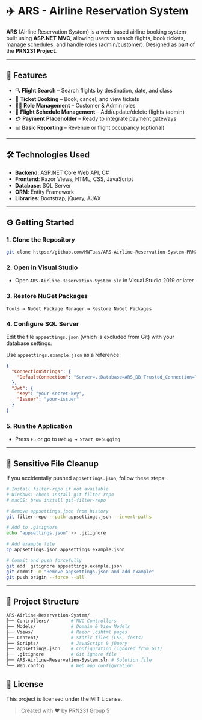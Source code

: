 # ✈️ ARS - Airline Reservation System

**ARS** (Airline Reservation System) is a web-based airline booking system built using **ASP.NET MVC**, allowing users to search flights, book tickets, manage schedules, and handle roles (admin/customer). Designed as part of the **PRN231 Project**.

---

## 🚀 Features

- 🔍 **Flight Search** – Search flights by destination, date, and class  
- 🧾 **Ticket Booking** – Book, cancel, and view tickets  
- 🧑‍✈️ **Role Management** – Customer & Admin roles  
- 📅 **Flight Schedule Management** – Add/update/delete flights (admin)  
- 💳 **Payment Placeholder** – Ready to integrate payment gateways  
- 📊 **Basic Reporting** – Revenue or flight occupancy (optional)

---

## 🛠️ Technologies Used

- **Backend**: ASP.NET Core Web API, C#  
- **Frontend**: Razor Views, HTML, CSS, JavaScript  
- **Database**: SQL Server  
- **ORM**: Entity Framework  
- **Libraries**: Bootstrap, jQuery, AJAX  

---

## ⚙️ Getting Started

### 1. Clone the Repository
```bash
git clone https://github.com/MNTuas/ARS-Airline-Reservation-System-PRN231-GR5.git
```

### 2. Open in Visual Studio
- Open `ARS-Airline-Reservation-System.sln` in Visual Studio 2019 or later

### 3. Restore NuGet Packages
```
Tools → NuGet Package Manager → Restore NuGet Packages
```

### 4. Configure SQL Server
Edit the file `appsettings.json` (which is excluded from Git) with your database settings.

Use `appsettings.example.json` as a reference:
```json
{
  "ConnectionStrings": {
    "DefaultConnection": "Server=.;Database=ARS_DB;Trusted_Connection=True;"
  },
  "Jwt": {
    "Key": "your-secret-key",
    "Issuer": "your-issuer"
  }
}
```

### 5. Run the Application
- Press `F5` or go to `Debug → Start Debugging`

---

## 🔐 Sensitive File Cleanup

If you accidentally pushed `appsettings.json`, follow these steps:

```bash
# Install filter-repo if not available
# Windows: choco install git-filter-repo
# macOS: brew install git-filter-repo

# Remove appsettings.json from history
git filter-repo --path appsettings.json --invert-paths

# Add to .gitignore
echo "appsettings.json" >> .gitignore

# Add example file
cp appsettings.json appsettings.example.json

# Commit and push forcefully
git add .gitignore appsettings.example.json
git commit -m "Remove appsettings.json and add example"
git push origin --force --all
```

---

## 📁 Project Structure

```bash
ARS-Airline-Reservation-System/
├── Controllers/        # MVC Controllers
├── Models/             # Domain & View Models
├── Views/              # Razor .cshtml pages
├── Content/            # Static files (CSS, fonts)
├── Scripts/            # JavaScript & jQuery
├── appsettings.json    # Configuration (ignored from Git)
├── .gitignore          # Git ignore file
├── ARS-Airline-Reservation-System.sln # Solution file
└── Web.config          # Web app configuration
```

## 📄 License

This project is licensed under the MIT License.

> Created with ❤️ by PRN231 Group 5
